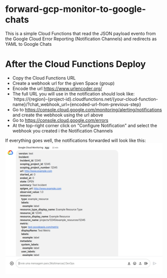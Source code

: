 # forward-gcp-monitor-to-google-chats
This is a simple Cloud Functions that read the JSON payload evento from the Google Cloud Error Reporting (Notification Channels) and redirects as YAML to Google Chats

# After the Cloud Functions Deploy

- Copy the Cloud Functions URL
- Create a webhook url for the given Space (group)
- Encode the url https://www.urlencoder.org/
- The full URL you will use in the notification should look like: `https://{region}-{project-id}.cloudfunctions.net/{your-cloud-function-name}/?chat_webhook_url={encoded-url-from-previous-step}
- Go to https://console.cloud.google.com/monitoring/alerting/notifications and create the webhook using the url above
- Go to https://console.cloud.google.com/errors
- At the top-right corner click on "Configure Notification" and select the webhook you created i the Notification Channels


If everything goes well, the notifications forwarded will look like this:
![example](chat_example.png)
